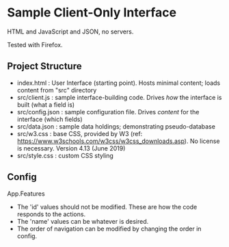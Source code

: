 # Sample Client-Only Interface

HTML and JavaScript and JSON, no servers.

Tested with Firefox.

## Project Structure

- index.html : User Interface (starting point). Hosts minimal content; loads content from "src" directory
- src/client.js : sample interface-building code. Drives _how_ the interface is built (what a field is)
- src/config.json : sample configuration file. Drives _content_ for the interface (which fields)
- src/data.json : sample data holdings; demonstrating pseudo-database
- src/w3.css : base CSS, provided by W3 (ref: https://www.w3schools.com/w3css/w3css_downloads.asp). No license is necessary. Version 4.13 (June 2019)
- src/style.css : custom CSS styling

## Config

App.Features
- The 'id' values should not be modified. These are how the code responds to the actions. 
- The 'name' values can be whatever is desired.
- The order of navigation can be modified by changing the order in config.
